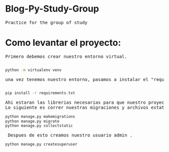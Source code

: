 # Blog-Py-Study-Group
<pre>Practice for the group of study</pre>


# Como levantar el proyecto:



<pre>Primero debemos crear nuestro entorno virtual.
</pre>

``` bash  

python -m virtualenv venv 

```

<pre>una vez tenemos nuestro entorno, pasamos a instalar el "requirements.txt" .
</pre>

``` bash  

pip install -r requirements.txt

```

<pre>Ahi estaran las librerias necesarias para que nuestro proyecto funciona .
Lo siguiente es correr nuestras migraciones y archivos estaticos.
</pre>

``` bash  
python manage.py makemigrations
python manage.py migrate
python manage.py collectstatic

```

<pre> Despues de esto creamos nuestro usuario admin .
</pre>

``` bash  
python manage.py createsuperuser

```